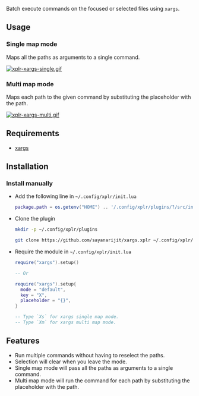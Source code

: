 Batch execute commands on the focused or selected files using `xargs`.

Usage
-----

### Single map mode

Maps all the paths as arguments to a single command.

[![xplr-xargs-single.gif](https://s6.gifyu.com/images/xplr-xargs-single.gif)](https://gifyu.com/image/A156)

### Multi map mode

Maps each path to the given command by substituting the placeholder with the
path.

[![xplr-xargs-multi.gif](https://s6.gifyu.com/images/xplr-xargs-multi.gif)](https://gifyu.com/image/A1tP)


Requirements
------------

- [xargs](https://www.gnu.org/software/findutils/manual/html_node/find_html/xargs-options.html)


Installation
------------

### Install manually

- Add the following line in `~/.config/xplr/init.lua`

  ```lua
  package.path = os.getenv("HOME") .. '/.config/xplr/plugins/?/src/init.lua'
  ```

- Clone the plugin

  ```bash
  mkdir -p ~/.config/xplr/plugins

  git clone https://github.com/sayanarijit/xargs.xplr ~/.config/xplr/plugins/xargs
  ```

- Require the module in `~/.config/xplr/init.lua`

  ```lua
  require("xargs").setup()
  
  -- Or
  
  require("xargs").setup{
    mode = "default",
    key = "X",
    placeholder = "{}",
  }

  -- Type `Xs` for xargs single map mode.
  -- Type `Xm` for xargs multi map mode.
  ```


Features
--------

- Run multiple commands without having to reselect the paths.
- Selection will clear when you leave the mode.
- Single map mode will pass all the paths as arguments to a single command.
- Multi map mode will run the command for each path by substituting the
  placeholder with the path.
